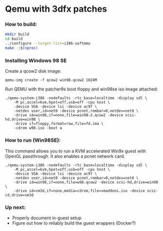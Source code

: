 # Qemu with 3dfx patches

### How to build:

```bash
mkdir build
cd build
../configure --target-list=i386-softmmu
make -j$(nproc)
```

### Installing Windows 98 SE

Create a qcow2 disk image:

```
qemu-img create -f qcow2 win98.qcow2 1024M
```

Run QEMU with the patcher9x boot floppy and win98se iso image attached:

```
./qemu-system-i386 -nodefaults -rtc base=localtime -display sdl \
    -M pc,accel=kvm,hpet=off,usb=off -cpu host \
    -device VGA -device lsi -device ac97 \
    -netdev user,id=net0 -device pcnet,rombar=0,netdev=net0 \
    -drive id=win98,if=none,file=win98-2.qcow2 -device scsi-hd,drive=win98 \
    -drive if=floppy,format=raw,file=fd.ima \
    -cdrom w98.iso -boot a
```


### How to run (Win98SE):

This command allows you to run a KVM accelerated Win9x guest with OpenGL passthrough. It also enables a pcnet network card.

```
./qemu-system-i386 -nodefaults -rtc base=localtime -display sdl \
    -M pc,accel=kvm,hpet=off,usb=off -cpu host \
    -device VGA -device lsi -device ac97 \
    -netdev user,id=net0 -device pcnet,rombar=0,netdev=net0 \
    -drive id=win98,if=none,file=w98.qcow2 -device scsi-hd,drive=win98 \
    -drive id=vm3d,if=none,media=cdrom,file=vmaddons.iso -device scsi-cd,drive=vm3d
```

### Up next:
- Properly document in-guest setup
- Figure out how to reliably build the guest wrappers (Docker?)
